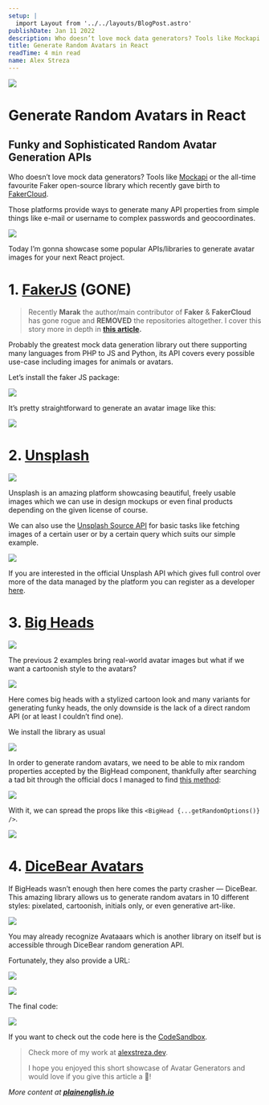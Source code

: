 ```yaml
---
setup: |
  import Layout from '../../layouts/BlogPost.astro'
publishDate: Jan 11 2022
description: Who doesn’t love mock data generators? Tools like Mockapi or the all-time favourite Faker open-source library which recently gave birth to FakerCloud. Those platforms provide ways to generate many…
title: Generate Random Avatars in React
readTime: 4 min read
name: Alex Streza
---
```


![](https://miro.medium.com/max/1400/0*iTxosbEPkS134kwv)

# Generate Random Avatars in React

## Funky and Sophisticated Random Avatar Generation APIs

Who doesn’t love mock data generators? Tools like [Mockapi](https://mockapi.io/) or the all-time favourite Faker open-source library which recently gave birth to [FakerCloud](https://fakercloud.com/).

Those platforms provide ways to generate many API properties from simple things like e-mail or username to complex passwords and geocoordinates.

![](https://miro.medium.com/max/1048/0*xu4MGJR60V5GsZFk)

Today I’m gonna showcase some popular APIs/libraries to generate avatar images for your next React project.

# 1\. [FakerJS](https://github.com/marak/Faker.js/) (GONE)

> Recently **Marak** the author/main contributor of **Faker** & **FakerCloud** has gone rogue and **REMOVED** the repositories altogether. I cover this story more in depth in [**this article**](https://medium.com/@astre999/open-source-a-horror-story-c14caba386a8)**.**

Probably the greatest mock data generation library out there supporting many languages from PHP to JS and Python, its API covers every possible use-case including images for animals or avatars.

Let’s install the faker JS package:

![](https://miro.medium.com/max/1256/1*RGlVYeXCllbZwvbEfkoY6Q.png)

It’s pretty straightforward to generate an avatar image like this:

![](https://miro.medium.com/max/1400/1*QHLmZAC-82s4cMTcLANANw.png)

# 2\. [Unsplash](https://unsplash.com/)

![](https://miro.medium.com/max/1400/0*rU5Ozv93jOtDY3sa)

Unsplash is an amazing platform showcasing beautiful, freely usable images which we can use in design mockups or even final products depending on the given license of course.

We can also use the [Unsplash Source API](https://source.unsplash.com/) for basic tasks like fetching images of a certain user or by a certain query which suits our simple example.

![](https://miro.medium.com/max/1400/1*D2Ljq1i0wLWdrLsZ9FvHfA.png)

If you are interested in the official Unsplash API which gives full control over more of the data managed by the platform you can register as a developer [here](https://unsplash.com/developers).

# 3\. [Big Heads](https://bigheads.io/)

![](https://miro.medium.com/max/1400/0*ikgl22kKfUV2yGI7)

The previous 2 examples bring real-world avatar images but what if we want a cartoonish style to the avatars?

![](https://miro.medium.com/proxy/0*j54SdkN7qFQWNLND)

Here comes big heads with a stylized cartoon look and many variants for generating funky heads, the only downside is the lack of a direct random API (or at least I couldn’t find one).

We install the library as usual

![](https://miro.medium.com/max/1400/1*5Cs_BjMlLfe9jf25TgZdiQ.png)

In order to generate random avatars, we need to be able to mix random properties accepted by the BigHead component, thankfully after searching a tad bit through the official docs I managed to find [this method](https://codesandbox.io/s/react-random-avatar-3o1t9?file=/src/utils/bighead.js):

![](https://miro.medium.com/max/1400/1*gKbqy0tn-kKrwOPpYG1MnA.png)

With it, we can spread the props like this `<BigHead {...getRandomOptions()} />`.

![](https://miro.medium.com/max/528/0*knUJcO8dDm6Lvfhw)

# 4\. [DiceBear Avatars](https://avatars.dicebear.com/)

If BigHeads wasn’t enough then here comes the party crasher — DiceBear. This amazing library allows us to generate random avatars in 10 different styles: pixelated, cartoonish, initials only, or even generative art-like.

![](https://miro.medium.com/max/1400/0*A_ZBYGq4Kz4PlQKJ)

You may already recognize Avataaars which is another library on itself but is accessible through DiceBear random generation API.

Fortunately, they also provide a URL:

![](https://miro.medium.com/max/1400/1*SnrWv926BjrXJlsH87T_6Q.png)

![](https://miro.medium.com/max/556/0*-4CJAIheMZdXFBbG)

The final code:

![](https://miro.medium.com/max/1400/1*zfm2W-EVXr5xc1q0_k9Rfg.png)

If you want to check out the code here is the [CodeSandbox](https://codesandbox.io/s/react-random-avatar-3o1t9?file=/src/App.js).

> Check more of my work at [alexstreza.dev](https://www.alexstreza.dev/).
>
> I hope you enjoyed this short showcase of Avatar Generators and would love if you give this article a 👏!

_More content at_ [**_plainenglish.io_**](http://plainenglish.io/)
